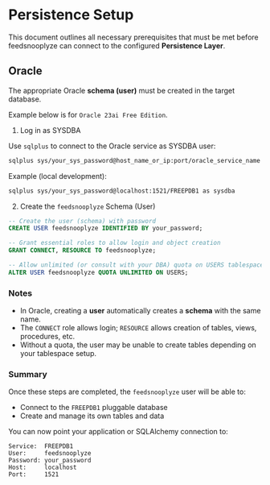 # Persistence Setup

This document outlines all necessary prerequisites that must be met before feedsnooplyze can connect to the configured **Persistence Layer**.

## Oracle

The appropriate Oracle **schema (user)** must be created in the target database.

Example below is for `Oracle 23ai Free Edition`.

1. Log in as SYSDBA

Use `sqlplus` to connect to the Oracle service as SYSDBA user:

```bash
sqlplus sys/your_sys_password@host_name_or_ip:port/oracle_service_name as sysdba
```

Example (local development):

```bash
sqlplus sys/your_sys_password@localhost:1521/FREEPDB1 as sysdba
```

2. Create the `feedsnooplyze` Schema (User)

```sql
-- Create the user (schema) with password
CREATE USER feedsnooplyze IDENTIFIED BY your_password;

-- Grant essential roles to allow login and object creation
GRANT CONNECT, RESOURCE TO feedsnooplyze;

-- Allow unlimited (or consult with your DBA) quota on USERS tablespace (so user can create tables)
ALTER USER feedsnooplyze QUOTA UNLIMITED ON USERS;
```

### Notes

- In Oracle, creating a **user** automatically creates a **schema** with the same name.
- The `CONNECT` role allows login; `RESOURCE` allows creation of tables, views, procedures, etc.
- Without a quota, the user may be unable to create tables depending on your tablespace setup.

### Summary

Once these steps are completed, the `feedsnooplyze` user will be able to:

- Connect to the `FREEPDB1` pluggable database
- Create and manage its own tables and data

You can now point your application or SQLAlchemy connection to:

```
Service:  FREEPDB1
User:     feedsnooplyze
Password: your_password
Host:     localhost
Port:     1521
```
